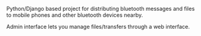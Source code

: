 Python/Django based project for distributing bluetooth messages and files to mobile phones and other bluetooth devices nearby.

Admin interface lets you manage files/transfers through a web interface.